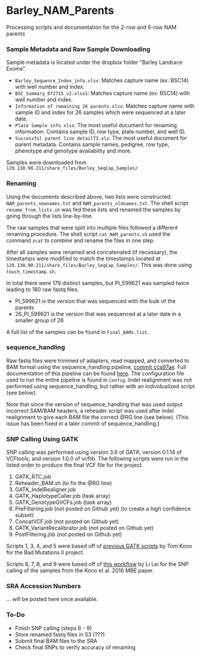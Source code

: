 # Barley_NAM_Parents
Processing scripts and documentation for the 2-row and 6-row NAM parents

### Sample Metadata and Raw Sample Downloading

Sample metadata is located under the dropbox folder "Barley Landrace Exome".
* `Barley_Sequence_Index_info.xlsx`: Matches capture name (ex: BSC14) with well number and index.
* `BSC_Summary_072715_v2.xlsx1`: Matches capture name (ex: BSC14) with well number and index.
* `Information of remaining 26 parents.xlsx`: Matches capture name with sample ID and index for 26 samples which were sequenced at a later date.
* `Plate Sample info.xlsx`: The most useful document for renaming information. Contains sample ID, row type, plate number, and well ID.
* `Successful parent line detailT3.xls`: The most useful document for parent metadata. Contains sample names, pedigree, row type, phenotype and genotype availability and more.

Samples were downloaded from `129.130.90.211/share_files/Barley_SeqCap_Samples/`

### Renaming

Using the documents described above, two lists were constructed: `NAM_parents_newnames.txt` and `NAM_parents_oldnames.txt`. The shell script `rename_from_lists.sh` was fed these lists and renamed the samples by going through the lists line-by-line. 

The raw samples that were split into multiple files followed a different renaming procedure. The shell script `cat_NAM_parents.sh` used the command `zcat` to combine and rename the files in one step.

After all samples were renamed and concatenated (if necessary), the timestamps were modified to match the timestamps located at `129.130.90.211/share_files/Barley_SeqCap_Samples/`. This was done using `touch_timestamp.sh`.

In total there were 179 distinct samples, but PI_599621 was sampled twice leading to 180 raw fastq files.
* PI_599621 is the version that was sequenced with the bulk of the parents
* 26_PI_599621 is the version that was sequenced at a later date in a smaller group of 26

A full list of the samples can be found in `Final_BAMs.list`.

### sequence_handling

Raw fastq files were trimmed of adapters, read mapped, and converted to BAM format using the sequence_handling pipeline, [commit cca97ae](https://github.com/MorrellLAB/sequence_handling/commit/cca97aeed070f1c5e5252519988187fb95fd308f). Full documentation of this pipeline can be found [here](https://github.com/MorrellLAB/sequence_handling). The configuration file used to run the entire pipeline is found in `Config`. Indel realignment was not performed using sequence_handling, but rather with an individualized script (see below).

Note that since the version of sequence_handling that was used output incorrect SAM/BAM headers, a reheader script was used after indel realignment to give each BAM file the correct @RG line (see below). (This issue has been fixed in a later commit of sequence_handling.)

### SNP Calling Using GATK

SNP calling was performed using version 3.6 of GATK, version 0.1.14 of VCFtools, and version 1.0.0 of vcflib. The following scripts were run in the listed order to produce the final VCF file for the project.
1. GATK_RTC.job
2. Reheader_BAM.sh (to fix the @RG line)
3. GATK_IndelRealigner.job
4. GATK_HaplotypeCaller.job (task array)
5. GATK_GenotypeGVCFs.job (task array)
6. PreFiltering.job (not posted on Github yet) (to create a high confidence subset)
7. ConcatVCF.job (not posted on Github yet)
8. GATK_VariantRecalibrator.job (not posted on Github yet)
9. PostFiltering.job (not posted on Github yet)

Scripts 1, 3, 4, and 5 were based off of [previous GATK scripts](https://github.com/MorrellLAB/Deleterious_GP/tree/master/Job_Scripts/Seq_Handling) by Tom Kono for the Bad Mutations II project. 

Scripts 6, 7, 8, and 9 were based off of [this workflow](https://github.com/lilei1/MBE_samples) by Li Lei for the SNP calling of the samples from the Kono et al. 2016 MBE paper.

### SRA Accession Numbers

... will be posted here once available.

### To-Do

* Finish SNP calling (steps 6 - 9)
* Store renamed fastq files in S3 (???)
* Submit final BAM files to the SRA
* Check final SNPs to verify accuracy of renaming
